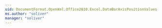 ```yaml
---
uid: DocumentFormat.OpenXml.Office2010.Excel.DataBarAxisPositionValues
ms.author: "soliver"
manager: "soliver"
---
```

